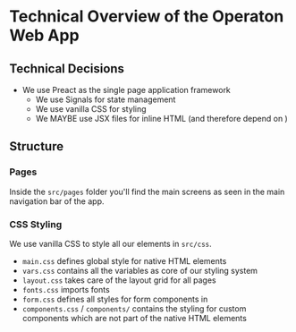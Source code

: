 # Technical Overview of the Operaton Web App

## Technical Decisions

- We use Preact as the single page application framework
  - We use Signals for state management
  - We use vanilla CSS for styling
  - We MAYBE use JSX files for inline HTML (and therefore depend on )
  

## Structure

### Pages

Inside the `src/pages` folder you'll find the main screens as seen in the main navigation bar of the app.

### CSS Styling

We use vanilla CSS to style all our elements in `src/css`.

- `main.css` defines global style for native HTML elements
- `vars.css` contains all the variables as core of our styling system
- `layout.css` takes care of the layout grid for all pages
- `fonts.css` imports fonts
- `form.css` defines all styles for form components in
- `components.css` / `components/` contains the styling for custom components which are not part of the native HTML elements